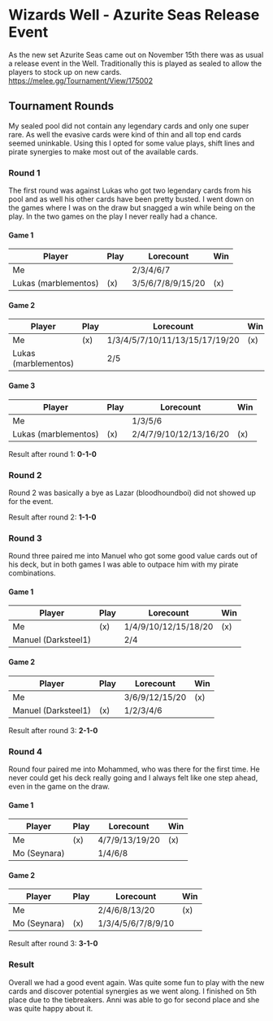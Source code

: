 # Wizards Well - Azurite Seas Release Event

As the new set Azurite Seas came out on November 15th there was as usual a release event in the Well. Traditionally this is played as sealed to allow the players to stock up on new cards. https://melee.gg/Tournament/View/175002

## Tournament Rounds

My sealed pool did not contain any legendary cards and only one super rare. As well the evasive cards were kind of thin and all top end cards seemed uninkable. Using this I opted for some value plays, shift lines and pirate synergies to make most out of the available cards.

### Round 1

The first round was against Lukas who got two legendary cards from his pool and as well his other cards have been pretty busted. I went down on the games where I was on the draw but snagged a win while being on the play. In the two games on the play I never really had a chance.

#### Game 1

| Player               | Play | Lorecount         | Win |
| -------------------- | ---- | ----------------- | --- |
| Me                   |      | 2/3/4/6/7         |     |
| Lukas (marblementos) | (x)  | 3/5/6/7/8/9/15/20 | (x) |

#### Game 2

| Player               | Play | Lorecount                      | Win |
| -------------------- | ---- | ------------------------------ | --- |
| Me                   | (x)  | 1/3/4/5/7/10/11/13/15/17/19/20 | (x) |
| Lukas (marblementos) |      | 2/5                            |     |

#### Game 3

| Player               | Play | Lorecount              | Win |
| -------------------- | ---- | ---------------------- | --- |
| Me                   |      | 1/3/5/6                |     |
| Lukas (marblementos) | (x)  | 2/4/7/9/10/12/13/16/20 | (x) |

Result after round 1: **0-1-0**

### Round 2

Round 2 was basically a bye as Lazar (bloodhoundboi) did not showed up for the event.

Result after round 2: **1-1-0**

### Round 3

Round three paired me into Manuel who got some good value cards out of his deck, but in both games I was able to outpace him with my pirate combinations.

#### Game 1

| Player              | Play | Lorecount            | Win |
| ------------------- | ---- | -------------------- | --- |
| Me                  | (x)  | 1/4/9/10/12/15/18/20 | (x) |
| Manuel (Darksteel1) |      | 2/4                  |     |

#### Game 2

| Player              | Play | Lorecount      | Win |
| ------------------- | ---- | -------------- | --- |
| Me                  |      | 3/6/9/12/15/20 | (x) |
| Manuel (Darksteel1) | (x)  | 1/2/3/4/6      |     |

Result after round 3: **2-1-0**

### Round 4

Round four paired me into Mohammed, who was there for the first time. He never could get his deck really going and I always felt like one step ahead, even in the game on the draw.

#### Game 1

| Player       | Play | Lorecount      | Win |
| ------------ | ---- | -------------- | --- |
| Me           | (x)  | 4/7/9/13/19/20 | (x) |
| Mo (Seynara) |      | 1/4/6/8        |     |

#### Game 2

| Player       | Play | Lorecount          | Win |
| ------------ | ---- | ------------------ | --- |
| Me           |      | 2/4/6/8/13/20      | (x) |
| Mo (Seynara) | (x)  | 1/3/4/5/6/7/8/9/10 |     |

Result after round 3: **3-1-0**

### Result

Overall we had a good event again. Was quite some fun to play with the new cards and discover potential synergies as we went along. I finished on 5th place due to the tiebreakers. Anni was able to go for second place and she was quite happy about it.
